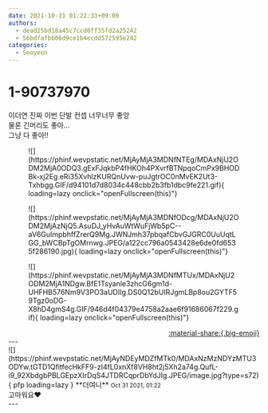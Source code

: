 ```yaml
---
date: 2021-10-31 01:22:33+09:00
authors:
  - dead25bd18a45c7ccd0ff35fd2a25242
  - 56bdfafb606d9ce1b4ecdd572595e242
categories:
  - Seoyeon
---
```


# 1-90737970

<div class="post-container" markdown="1">
<div class="content-container md-sidebar__scrollwrap" markdown="1">

이더연 진짜 이번 단발 컨셉 너무너무 좋앙 <br>물론 긴머리도 좋아...<br>그냥 다 좋아!!
<figure markdown="1">
![](https://phinf.wevpstatic.net/MjAyMjA3MDNfNTEg/MDAxNjU2ODM2MjA0ODQ3.gExFJqkbP4fHKOh4PXvrfBTNpqoCmPx9BHODBk-xj2Eg.eRi35XvhlzKURQnUvw-puJgtrOC0nMvEK2Ut3-Txhbgg.GIF/d94101d7d8034c448cbb2b3fb1dbc9fe221.gif){ loading=lazy onclick="openFullscreen(this)"}
</figure>

<figure markdown="1">
![](https://phinf.wevpstatic.net/MjAyMjA3MDNfODcg/MDAxNjU2ODM2MjAzNjQ5.AsuDJ_yHvAuWtWuFjWb5pC--aV6GuImpbhffZrerQ9Mg.JWNJmh37pbqafCbvGJGRC0UuUqtLGG_bWCBpTgOMrnwg.JPEG/a122cc796a0543428e6de0fd6535f286190.jpg){ loading=lazy onclick="openFullscreen(this)"}
</figure>

<figure markdown="1">
![](https://phinf.wevpstatic.net/MjAyMjA3MDNfMTUx/MDAxNjU2ODM2MjA1NDgw.BfE1Tsyanle3zhcG6gm1d-UHFHB576Nm9V3PO3aUDIIg.DS0Q12bUIRJgmLBp8ou2GYTF59Tgz0oDG-X8hD4gmS4g.GIF/946d4f04379e4758a2aae6f91686067f229.gif){ loading=lazy onclick="openFullscreen(this)"}
</figure>


</div>
</div>

<div style="text-align: right;" markdown="1">
<a href="https://weverse.io/fromis9/fanpost/1-90737970" style="text-align: right;">:material-share:{.big-emoji}</a>
</div>
---

<div class="comments-container md-sidebar__scrollwrap" markdown="1">
<div class="comment" markdown="1">
<div class='id-container' markdown="1">
![](https://phinf.wevpstatic.net/MjAyNDEyMDZfMTk0/MDAxNzMzNDYzMTU3ODYw.tGTD1QfitfecHkFF9-zI4fL0xnXf8VH8ht2j5Xh2a74g.QufL-i9_92XbdgbPBLGEpzXIrDqS4JTDRCqprDbYdJIg.JPEG/image.jpg?type=s72){ pfp loading=lazy }
**<span class="artist">더여니</span>** <small>Oct 31 2021, 01:22</small><br>
</div>
<div class='comment-body' markdown="1">
고마워요❤️
</div>
</div>
</div>
---
